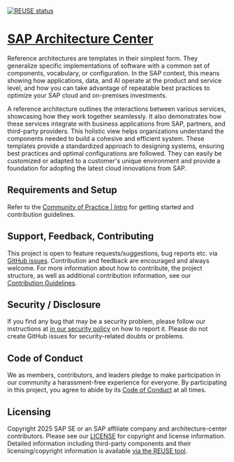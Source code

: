[![REUSE status](https://api.reuse.software/badge/github.com/SAP/architecture-center)](https://api.reuse.software/info/github.com/SAP/architecture-center)

# [SAP Architecture Center](https://architecture.learning.sap.com)

Reference architectures are templates in their simplest form. They generalize specific implementations of software with a common set of components, vocabulary, or configuration. In the SAP context, this means showing how applications, data, and AI operate at the product and service level, and how you can take advantage of repeatable best practices to optimize your SAP cloud and on-premises investments.

A reference architecture outlines the interactions between various services, showcasing how they work together seamlessly. It also demonstrates how these services integrate with business applications from SAP, partners, and third-party providers. This holistic view helps organizations understand the components needed to build a cohesive and efficient system. These templates provide a standardized approach to designing systems, ensuring best practices and optimal configurations are followed. They can easily be customized or adapted to a customer's unique environment and provide a foundation for adopting the latest cloud innovations from SAP.

## Requirements and Setup

Refer to the [Community of Practice | Intro](community/intro.md) for getting started and contribution guidelines. 

## Support, Feedback, Contributing

This project is open to feature requests/suggestions, bug reports etc. via [GitHub issues](https://github.com/SAP/architecture-center/issues). Contribution and feedback are encouraged and always welcome. For more information about how to contribute, the project structure, as well as additional contribution information, see our [Contribution Guidelines](community/Guidelines/contribution.md).

## Security / Disclosure
If you find any bug that may be a security problem, please follow our instructions at [in our security policy](https://github.com/SAP/architecture-center/security/policy) on how to report it. Please do not create GitHub issues for security-related doubts or problems.

## Code of Conduct

We as members, contributors, and leaders pledge to make participation in our community a harassment-free experience for everyone. By participating in this project, you agree to abide by its [Code of Conduct](https://github.com/SAP/.github/blob/main/CODE_OF_CONDUCT.md) at all times.

## Licensing

Copyright 2025 SAP SE or an SAP affiliate company and architecture-center contributors. Please see our [LICENSE](LICENSE) for copyright and license information. Detailed information including third-party components and their licensing/copyright information is available [via the REUSE tool](https://api.reuse.software/info/github.com/SAP/architecture-center).
